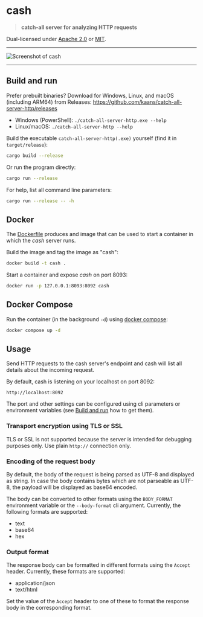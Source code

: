 # cash

> **catch-all server for analyzing HTTP requests**

Dual-licensed under [Apache 2.0](LICENSE-APACHE) or [MIT](LICENSE-MIT).

---

![Screenshot of cash](/docs/doc/screenshot.png)

---

## Build and run

Prefer prebuilt binaries? Download for Windows, Linux, and macOS (including ARM64) from Releases:
https://github.com/kaans/catch-all-server-http/releases

- Windows (PowerShell): `./catch-all-server-http.exe --help`
- Linux/macOS: `./catch-all-server-http --help`

Build the executable `catch-all-server-http(.exe)` yourself (find it in `target/release`):

```bash
cargo build --release
```

Or run the program directly:

```bash
cargo run --release
```

For help, list all command line parameters:

```bash
cargo run --release -- -h
```

## Docker

The [Dockerfile](Dockerfile) produces and image that can be used
to start a container in which the *cash* server runs.

Build the image and tag the image as "cash":

```bash
docker build -t cash .
```

Start a container and expose *cash* on port 8093:

```bash
docker run -p 127.0.0.1:8093:8092 cash
```

## Docker Compose

Run the container (in the background `-d`) using [docker compose](docker-compose.yaml):

```bash
docker compose up -d
```

## Usage

Send HTTP requests to the cash server's endpoint and cash will list all
details about the incoming request.

By default, cash is listening on your localhost on port 8092:

```
http://localhost:8092
```

The port and other settings can be configured using cli parameters or environment variables
(see [Build and run](#build-and-run) how to get them).

### Transport encryption using TLS or SSL

TLS or SSL is not supported because the server is intended for debugging purposes only. Use plain `http://` connection only.

### Encoding of the request body

By default, the body of the request is being parsed as UTF-8 and displayed as string. In case the
body contains bytes which are not parseable as UTF-8, the payload
will be displayed as base64 encoded.

The body can be converted to other formats using the `BODY_FORMAT` environment variable or the `--body-format` cli argument.
Currently, the following formats are supported:

- text
- base64
- hex

### Output format

The response body can be formatted in different formats using the `Accept` header.
Currently, these formats are supported:

- application/json
- text/html

Set the value of the `Accept` header to one of these to format
the response body in the corresponding format.
